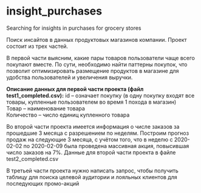 # insight_purchases
Searching for insights in purchases for grocery stores

Поиск инсайтов в данных продуктовых магазинов компании. Проект состоит из трех частей.

В первой части выясним, какие пары товаров пользователи чаще всего покупают вместе. По сути, необходимо найти паттерны покупок, что позволит оптимизировать размещение продуктов в магазине для удобства пользователей и увеличения выручки.

**Описание данных для первой части проекта (файл test1_completed.csv):** 
id – означает покупку (в одну покупку входят все товары, купленные пользователем во время 1 похода в магазин)<br>
Товар – наименование товара<br>
Количество – число единиц купленного товара<br>

Во второй части проекта имеется информация о числе заказов за прошедшие 3 месяца с разрешением по неделям. Построим прогноз продаж на следующие 3 месяца, с учётом того, что в неделю с 2020-02-02 по 2020-02-09 была проведена массивная акция, повысившая число заказов на 7%. 
Данные для второй части проекта в файле test2_completed.csv

В третьей части проекта нужно написать запрос, чтобы получить таблицу для поиска целевой аудитории и лояльных клиентов для последующих промо-акций
